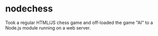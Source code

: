 nodechess
=========

Took a regular HTML/JS chess game and off-loaded the game "AI" to a Node.js module running on a web server.
